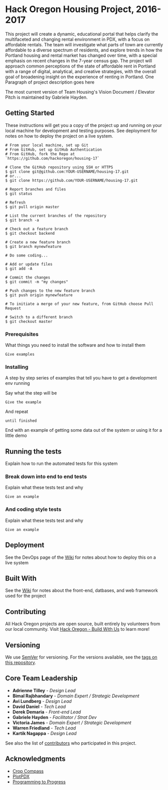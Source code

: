 # Hack Oregon Housing Project, 2016-2017
This project will create a dynamic, educational portal that helps clarify the multifaceted and changing rental environment in PDX, with a focus on affordable rentals. The team will investigate what parts of town are currently affordable to a diverse spectrum of residents, and explore trends in how the Portland housing and rental market has changed over time, with a special emphasis on recent changes in the 7-year census gap. The project will approach common perceptions of the state of affordable rent in Portland with a range of digital, analytical, and creative strategies, with the overall goal of broadening insight on the experience of renting in Portland.
One Paragraph of project description goes here

The most current version of Team Housing's Vision Document / Elevator Pitch is maintained by Gabriele Hayden.

## Getting Started

These instructions will get you a copy of the project up and running on your local machine for development and testing purposes. See deployment for notes on how to deploy the project on a live system.

```
# From your local machine, set up Git
# From GitHub, set up GitHub Authentication
# From GitHub, fork the Repo at `https://github.com/hackoregon/housing-17`

# Clone the GitHub repository using SSH or HTTPS
$ git clone git@github.com:YOUR-USERNAME/housing-17.git
# or...
$ git clone https://github.com/YOUR-USERNAME/housing-17.git

# Report branches and files
$ git status

# Refresh
$ git pull origin master

# List the current branches of the repository
$ git branch -a

# Check out a feature branch
$ git checkout backend

# Create a new feature branch
$ git branch mynewfeature

# Do some coding...

# Add or update files
$ git add -A

# Commit the changes
$ git commit -m "my changes"

# Push changes to the new feature branch
$ git push origin mynewfeature

# To initiate a merge of your new feature, from GitHub choose Pull Request

# Switch to a different branch
$ git checkout master

```


### Prerequisites

What things you need to install the software and how to install them

```
Give examples
```

### Installing

A step by step series of examples that tell you have to get a development env running

Say what the step will be

```
Give the example
```

And repeat

```
until finished
```

End with an example of getting some data out of the system or using it for a little demo

## Running the tests

Explain how to run the automated tests for this system

### Break down into end to end tests

Explain what these tests test and why

```
Give an example
```

### And coding style tests

Explain what these tests test and why

```
Give an example
```

## Deployment

See the DevOps page of the [Wiki](https://github.com/hackoregon/housing-17/wiki) for notes about how to deploy this on a live system

## Built With

See the [Wiki](https://github.com/hackoregon/housing-17/wiki) for notes about the front-end, datbases, and web framework used for the project

## Contributing

All Hack Oregon projects are open source, built entirely by volunteers from our local community. Visit [Hack Oregon - Build With Us](http://www.hackoregon.org/join/) to learn more!

## Versioning

We use [SemVer](http://semver.org/) for versioning. For the versions available, see the [tags on this repository](https://github.com/hackoregon/housing-17/tags).

## Core Team Leadership

* **Adrienne Tilley** - *Design Lead*
* **Bimal Rajbhandary** - *Domain Expert / Strategic Development*
* **Avi Lundberg** - *Design Lead*
* **David Daniel** - *Tech Lead*
* **Derek Demaria** - *Front-end Lead*
* **Gabriele Hayden** - *Facilitator / Strat Dev*
* **Victoria James** - *Domain Expert / Strategic Development*
* **Warren Friedland** - *Tech Lead*
* **Kartik Nagappa** - *Design Lead*

See also the list of [contributors](https://github.com/hackoregon/housing-17/contributors) who participated in this project.

## Acknowledgments

* [Crop Compass](http://www.cropcompass.org/)
* [PlotPDX](http://plotpdx.org)
* [Programming to Progress](http://www.programmingtoprogress.org/)
